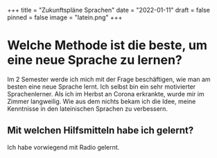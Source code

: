 +++
title = "Zukunftspläne Sprachen"
date = "2022-01-11"
draft = false
pinned = false
image = "latein.png"
+++
# Welche Methode ist die beste, um eine neue Sprache zu lernen?

Im 2 Semester werde ich mich mit der Frage beschäftigen, wie man am besten eine neue Sprache lernt. Ich selbst bin ein sehr motivierter Sprachenlerner. Als ich im Herbst an Corona erkrankte, wurde mir im Zimmer langweilig. Wie aus dem nichts bekam ich die Idee, meine Kenntnisse in den lateinischen Sprachen zu verbessern.

## Mit welchen Hilfsmitteln habe ich gelernt?

Ich habe vorwiegend mit Radio gelernt.